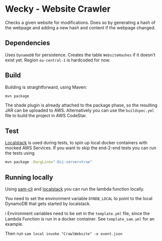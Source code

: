 # Wecky - Website Crawler
Checks a given website for modifications. 
Does so by generating a hash of the webpage and adding a new hash and content if the webpage changed.

## Dependencies
Uses `DynamoDB` for persistence. Creates the table `WebsiteHashes` if it doesn't exist yet. 
Region `eu-central-1` is hardcoded for now.

## Build
Building is straightforward, using Maven:
```bash
mvn package
```
The shade plugin is already attached to the package phase, so the resulting JAR can be uploaded to AWS.
Alternatively you can use the `buildspec.yml` file to build the project in AWS CodeStar.

## Test
[Localstack](https://github.com/localstack/localstack) is used during tests, to spin up local docker containers with mocked AWS Services. 
If you want to skip the end-2-end tests you can run the tests using
````bash
mvn package -DargLine="-Dci-server=true"
````  

## Running locally
Using [sam-cli](https://docs.aws.amazon.com/lambda/latest/dg/sam-cli-requirements.html) and [localstack](https://github.com/localstack/localstack) you can run the lambda function locally.

You need to set the environment variable `DYNDB_LOCAL` to point to the local DynamoDB that gets started by localstack.

:information_source:
Environment variables need to be set in the `template.yml` file, since the Lambda Function is run in a docker container.
See `template_sam.yml` for an example.

Then run `sam local invoke "CrawlWebsite" -e event.json`
